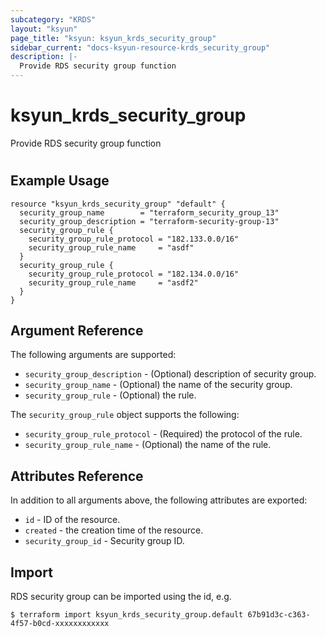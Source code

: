 ```yaml
---
subcategory: "KRDS"
layout: "ksyun"
page_title: "ksyun: ksyun_krds_security_group"
sidebar_current: "docs-ksyun-resource-krds_security_group"
description: |-
  Provide RDS security group function
---
```


# ksyun_krds_security_group

Provide RDS security group function

#

## Example Usage

```hcl
resource "ksyun_krds_security_group" "default" {
  security_group_name        = "terraform_security_group_13"
  security_group_description = "terraform-security-group-13"
  security_group_rule {
    security_group_rule_protocol = "182.133.0.0/16"
    security_group_rule_name     = "asdf"
  }
  security_group_rule {
    security_group_rule_protocol = "182.134.0.0/16"
    security_group_rule_name     = "asdf2"
  }
}
```

## Argument Reference

The following arguments are supported:

* `security_group_description` - (Optional) description of security group.
* `security_group_name` - (Optional) the name of the security group.
* `security_group_rule` - (Optional) the rule.

The `security_group_rule` object supports the following:

* `security_group_rule_protocol` - (Required) the protocol of the rule.
* `security_group_rule_name` - (Optional) the name of the rule.

## Attributes Reference

In addition to all arguments above, the following attributes are exported:

* `id` - ID of the resource.
* `created` - the creation time of the resource.
* `security_group_id` - Security group ID.


## Import

RDS security group can be imported using the id, e.g.

```
$ terraform import ksyun_krds_security_group.default 67b91d3c-c363-4f57-b0cd-xxxxxxxxxxxx
```

